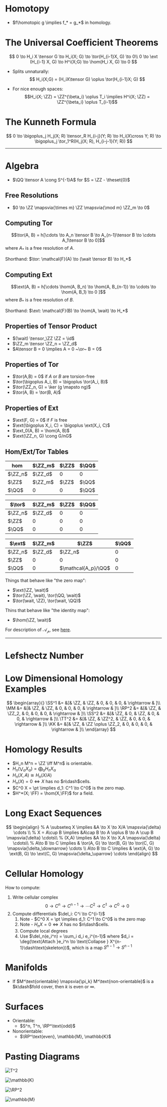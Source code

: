 # Homotopy
- $f\homotopic g \implies f_* = g_*$ in homology.

# The Universal Coefficient Theorems
$$
0 \to H_i X \tensor G \to H_i(X; G) \to \tor(H_{i-1}X, G) \to 0\\
0 \to \ext (H_{i-1} X, G) \to H^i(X;G) \to \hom(H_i X, G) \to 0
$$

- Splits unnaturally:
$$
H_i(X;G) = (H_iX\tensor G) \oplus \tor(H_{i-1}X; G)
$$

- For nice enough spaces:
$$H_i(X; \ZZ) = \ZZ^{\beta_i} \oplus T_i \implies H^i(X; \ZZ) = \ZZ^{\beta_i} \oplus T_{i-1}$$

# The Kunneth Formula
$$
0 \to \bigoplus_j H_j(X; R) \tensor_R H_{i-j}(Y; R) \to H_i(X\cross Y; R) \to \bigoplus_j \tor_1^R(H_j(X; R), H_{i-j-1}(Y; R))
$$

-----
# Algebra
- $\QQ \tensor A \cong S^{-1}A$ for $S = \ZZ - \theset{0}$

## Free Resolutions
- $0 \to \ZZ \mapsvia{\times m} \ZZ \mapsvia{\mod m} \ZZ_m \to 0$

## Computing Tor

$$\tor(A, B) = h[\cdots \to A_n \tensor B \to A_{n-1}\tensor B \to \cdots A_1\tensor B \to 0]$$ where $A_*$ is a free resolution of $A$.

Shorthand: $\tor: \mathcal{F}(A) \to (\wait \tensor B) \to H_*$

## Computing Ext
$$\ext(A, B) = h[\cdots \hom(A, B_n) \to \hom(A, B_{n-1}) \to \cdots \to \hom(A, B_1) \to 0 ]$$ where $B_*$ is a free resolution of $B$.

Shorthand: $\ext: \mathcal{F}(B) \to \hom(A, \wait) \to H_*$

## Properties of Tensor Product
- $(\wait) \tensor_\ZZ \ZZ = \id$
- $\ZZ_m \tensor \ZZ_n = \ZZ_d$
- $A\tensor B = 0 \implies A = 0 ~\or~ B = 0$

## Properties of Tor

- $\tor(A,B) = 0$ if $A$ or $B$ are torsion-free
- $\tor(\bigoplus A_i, B) = \bigoplus \tor(A_i, B)$
- $\tor(\ZZ_n, G) = \ker (g \mapsto ng)$
- $\tor(A, B) = \tor(B, A)$

## Properties of Ext

- $\ext(F, G) = 0$ if $F$ is free
- $\ext(\bigoplus X_i, C) = \bigoplus \ext(X_i, C)$
- $\ext_0(A, B) = \hom(A, B)$
- $\ext(\ZZ_n, G) \cong G/nG$

## Hom/Ext/Tor Tables
$\hom$    | $\ZZ_m$  | $\ZZ$  | $\QQ$
--|---|---|--
$\ZZ_n$   | $\ZZ_d$  | $0$    | $0$  
$\ZZ$     | $\ZZ_m$  | $\ZZ$  | $\QQ$
$\QQ$     | $0$      | $0$    | $\QQ$

$\tor$    | $\ZZ_m$ | $\ZZ$ | $\QQ$
--|---|---|--
$\ZZ_n$   | $\ZZ_d$ | $0$   | $0$  
$\ZZ$     | $0$     | $0$   | $0$
$\QQ$     | $0$     | $0$   | $0$

$\ext$    | $\ZZ_m$   | $\ZZ$                 | $\QQ$
--|---|---|--
$\ZZ_n$   | $\ZZ_d$   | $\ZZ_n$               | $0$  
$\ZZ$     | $0$       | $0$                   | $0$
$\QQ$     | $0$       | $\mathcal{A_p}/\QQ$   | $0$

Things that behave like "the zero map":

- $\ext(\ZZ, \wait)$
- $\tor(\ZZ, \wait), \tor(\QQ, \wait)$
- $\tor(\wait, \ZZ), \tor(\wait, \QQ)$

Thins that behave like "the identity map":

- $\hom(\ZZ, \wait)$

For description of $\mathcal{A_p}$, see [here](http://math.jhu.edu/~jmb/note/torext.pdf).

-----

# Lefshectz Number

# Low Dimensional Homology Examples

$$
\begin{array}{}
\SS^1 &=  &[& \ZZ, & \ZZ,               & 0,    & 0, & 0, & \rightarrow & ]\\
\MM &=    &[& \ZZ, & \ZZ,               & 0,    & 0, & 0, & \rightarrow & ]\\
\RP^2 &=  &[& \ZZ, & \ZZ_2,             & 0,    & 0, & 0, & \rightarrow & ]\\
\SS^2 &=  &[& \ZZ, & 0,                 & \ZZ,  & 0, & 0, & \rightarrow & ]\\
\TT^2 &=  &[& \ZZ, & \ZZ^2,             & \ZZ,  & 0, & 0, & \rightarrow & ]\\
\KK &=    &[& \ZZ, & \ZZ \oplus \ZZ_2,  & 0,    & 0, & 0, & \rightarrow & ]\\
\end{array}
$$

# Homology Results
- $H_n M^n = \ZZ \iff M^n$ is orientable.
- $H_n(\bigvee_\alpha X_\alpha) = \bigoplus_\alpha H_n X_\alpha$
- $H_n(X, A) \cong H_n(X/A)$
- $H_n(X) = 0 \iff X$ has no $n\dash$cells.
- $C^0 X = \pt \implies d_1: C^1 \to C^0$ is the zero map.
- $H^*(X; \FF) = \hom(X,\FF)$ for a field.

# Long Exact Sequences
$$
\begin{align}
%
A \subseteq X \implies
&A \to X \to X/A \mapsvia{\delta} \cdots \\
%
X = A\cup B \implies
&A\cap B \to A \oplus B \to A \cup B \mapsvia{\delta} \cdots\\
%
(X,A) \implies
&A \to X \to X,A \mapsvia{\delta} \cdots\\
%
A\to B \to C \implies
& \tor(A, G) \to \tor(B, G) \to \tor(C, G) \mapsvia{\delta_\downarrow} \cdots \\
A\to B \to C \implies
& \ext(A, G) \to \ext(B, G) \to \ext(C, G) \mapsvia{\delta_\uparrow} \cdots
\end{align}
$$

# Cellular Homology
How to compute:

1. Write cellular complex $$0 \to C^n \to C^{n-1} \to \cdots C^2 \to C^1 \to C^0 \to 0$$
2. Compute differentials $\del_i: C^i \to C^{i-1}$
    1. Note - $C^0 X = \pt \implies d_1: C^1 \to C^0$ is the zero map
    2. Note - $H_n X = 0 \iff X$ has no $n\dash$cells.
    3. Compute local degrees
    3. Use $\del_n(e_i^n) = \sum_i d_i e_i^{n-1}$ where $d_i = \deg(\text{Attach }e_i^n \to \text{Collapse } X^{n-1}\dash\text{skeleton})$, which is a map $S^{n-1} \to S^{n-1}$

# Manifolds
- If $M^\text{orientable} \mapsvia{\pi_k} M^\text{non-orientable}$ is a $k\dash$fold cover, then $k$ is even or $\infty$.


# Surfaces
- Orientable:
  - $S^n, T^n, \RP^\text{odd}$
- Nonorientable:
  - $\RP^\text{even}, \mathbb{M}, \mathbb{K}$

# Pasting Diagrams

![$T^2$](assets/Results-86857.png)

![$\mathbb{K}$](assets/Results-f9260.png)

![$\RP^2$](assets/Results-bfc77.png)

![$\mathbb{M}$](assets/Results-f9d55.png)

